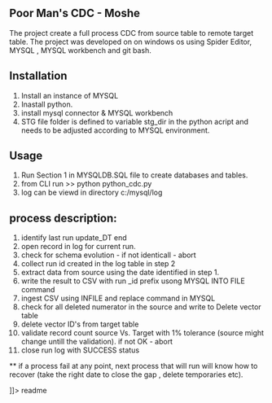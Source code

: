 <snippet>
  <content><![CDATA[

## 
## Poor Man's CDC - Moshe
The project create a full process CDC from source table to remote target table.
The project was developed on on windows os using Spider Editor, MYSQL , MYSQL workbench and git bash.

## Installation
1. Install an instance of MYSQL
2. Inastall python.
3. install mysql connector & MYSQL workbench
4. STG file folder is defined to variable stg_dir in the python acript and needs to be adjusted according to  MYSQL environment.

## Usage
1. Run Section 1 in MYSQLDB.SQL file to create databases and tables.
2. from CLI run  >> python python_cdc.py
3. log can be viewd in directory c:/mysql/log

## process description:
1. identify last run update_DT end 
2. open record in log for current run.
3. check for schema evolution -  if not identicall - abort
4. collect run id created in the log table in step 2
5. extract data from source using the date identified in step 1.
6. write the result to CSV  with run _id prefix  usong MYSQL INTO FILE command
7. ingest CSV  using  INFILE  and replace command in MYSQL
8. check for all deleted numerator in the source and write to Delete vector table
9. delete vector ID's from target table
11. validate record count source Vs. Target with 1% tolerance (source might change untill the validation). if not OK - abort 
10. close run log with SUCCESS status

** if a process fail at any point, next process that will run will know how to recover (take the right date to close the gap , delete temporaries etc). 


]]></content>
  <tabTrigger>readme</tabTrigger>
</snippet>
